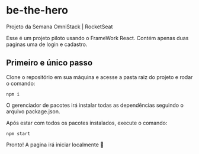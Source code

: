 # be-the-hero
Projeto da Semana OmniStack | RocketSeat

Esse é um projeto piloto usando o FrameWork React.
Contém apenas duas paginas uma de login e cadastro.

## Primeiro e único passo

Clone o repositório em sua máquina e acesse a pasta raiz do projeto e rodar o comando:

```shell
npm i
```

O gerenciador de pacotes irá instalar todas as dependências seguindo o arquivo package.json.

Após estar com todos os pacotes instalados, execute o comando:

```shell
npm start
```
Pronto! A pagina irá iniciar localmente :rocket:


